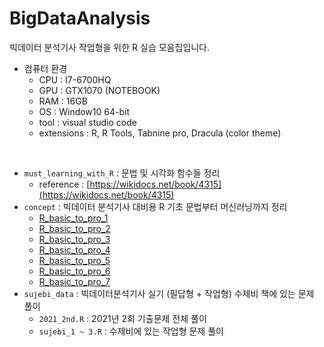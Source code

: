 # BigDataAnalysis
빅데이터 분석기사 작업형을 위한 R 실습 모음집입니다.

- 컴퓨터 환경
  - CPU : I7-6700HQ
  - GPU : GTX1070 (NOTEBOOK)
  - RAM : 16GB
  - OS : Window10 64-bit
  - tool : visual studio code
  - extensions : R, R Tools, Tabnine pro, Dracula (color theme)  

<br/>

- `must_learning_with_R` : 문법 및 시각화 함수들 정리
  - reference : [https://wikidocs.net/book/4315](https://wikidocs.net/book/4315)
- `concept` : 빅데이터 분석기사 대비용 R 기초 문법부터 머신러닝까지 정리
  - [R_basic_to_pro_1](https://ingu627.github.io/r/R_basic_to_pro_1/)
  - [R_basic_to_pro_2](https://ingu627.github.io/r/R_basic_to_pro_2/)
  - [R_basic_to_pro_3](https://ingu627.github.io/r/R_basic_to_pro_3/)
  - [R_basic_to_pro_4](https://ingu627.github.io/r/R_basic_to_pro_4/)
  - [R_basic_to_pro_5](https://ingu627.github.io/r/R_basic_to_pro_5/)
  - [R_basic_to_pro_6](https://ingu627.github.io/r/R_basic_to_pro_6/)
  - [R_basic_to_pro_7](https://ingu627.github.io/r/R_basic_to_pro_7/)
- `sujebi_data` : 빅데이터분석기사 실기 (필답형 + 작업형) 수제비 책에 있는 문제 풀이
  - `2021_2nd.R` : 2021년 2회 기출문제 전체 풀이
  - `sujebi_1 ~ 3.R` : 수제비에 있는 작업형 문제 풀이
